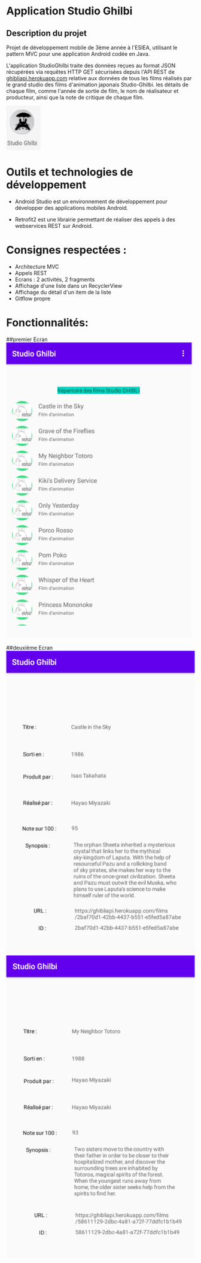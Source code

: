 # Application Studio Ghilbi


## Description du projet

Projet de développement mobile de 3ème année à l'ESIEA, utilisant le pattern MVC pour une application Android codée en Java.

L'application StudioGhilbi traite des données reçues au format JSON récupérées via requêtes HTTP GET sécurisées depuis l'API REST
de [ghibliapi.herokuapp.com](https://ghibliapi.herokuapp.com/) relative aux données de tous les films réalisés par le grand studio des films d'animation japonais Studio-Ghilbi. les détails de chaque film, comme l'année de sortie de film, le nom de réalisateur et producteur, ainsi que la note de critique de chaque film.


![](Image_readme/lego.PNG)


# Outils et technologies de développement

* Android Studio est un environnement de développement pour développer des applications mobiles Android.


* Retrofit2 est une librairie permettant de réaliser des appels à des webservices REST sur Android.

# Consignes respectées :
* Architecture MVC
* Appels REST
* Ecrans : 2 activités, 2 fragments
* Affichage d'une liste dans un RecyclerView
* Affichage du détail d'un item de la liste
* Gitflow propre

# Fonctionnalités:

##premier Ecran 
![](Image_readme/Ecran_d'accueil_Application.PNG)

##deuxième Ecran 
![](Image_readme/detail_film1.PNG)
![](Image_readme/detail_film2.PNG)